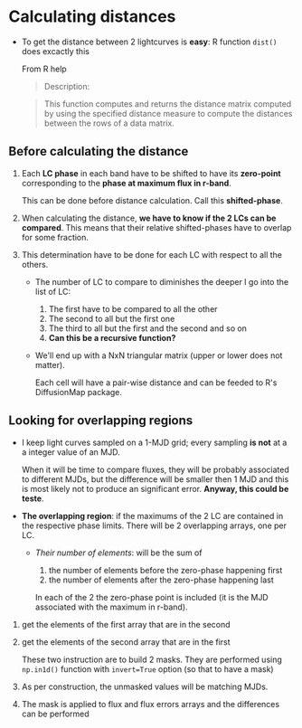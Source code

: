 Calculating distances
======================

- To get the distance between 2 lightcurves is **easy**: R function `dist()`
  does excactly this

  From R help

  > Description:

  > This function computes and returns the distance matrix computed by
  > using the specified distance measure to compute the distances
  > between the rows of a data matrix.

Before calculating the distance
-------------------------------

1. Each __LC phase__  in each band have to be shifted to have its __zero-point__ 
   corresponding to the __phase at maximum flux in r-band__.

   This can be done before distance calculation. Call this **shifted-phase**.

2. When calculating the distance, **we have to know if the 2 LCs can be 
   compared**. This means that their relative shifted-phases have to overlap
   for some fraction.

3. This determination have to be done for each LC with respect to all the others.
   - The number of LC to compare to diminishes the deeper I go into the list of
     LC: 
     1. The first have to be compared to all the other
     2. The second to all but the first one 
     3. The third to all but the first and the second and so on
     4. **Can this be a recursive function?**

   - We'll end up with a NxN triangular matrix (upper or lower does not matter).

     Each cell will have a pair-wise distance and can be feeded to R's
     DiffusionMap package.


Looking for overlapping regions
-------------------------------
- I keep light curves sampled on a 1-MJD grid; every sampling **is not** at a 
  a integer value of an MJD.

  When it will be time to compare fluxes, they will be probably associated to 
  different MJDs, but the difference will be smaller then 1 MJD and this 
  is most likely not to produce an significant error. **Anyway, this could be
  teste**.

- **The overlapping region**: if the maximums of the 2 LC are contained in the 
  respective phase limits. There will be 2 overlapping arrays, one per LC.
    - *Their number of elements*: will be the sum of 
      1. the number of elements before the zero-phase happening first
      2. the number of elements after the zero-phase happening last

      In each of the 2 the zero-phase point is included (it is the MJD 
      associated with the maximum in r-band).

1. get the elements of the first array that are in the second
2. get the elements of the second array that are in the first

   These two instruction are to build 2 masks. They are performed using
   `np.in1d()` function with `invert=True` option (so that to have a mask)
3. As per construction, the unmasked values will be matching MJDs.
4. The mask is applied to flux and flux errors arrays and the differences
   can be performed 
  